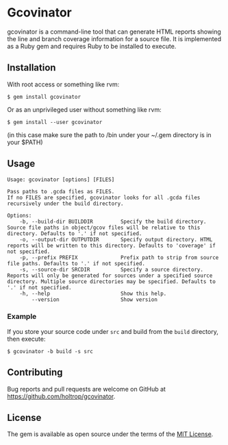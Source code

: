 # Gcovinator

gcovinator is a command-line tool that can generate HTML reports showing the
line and branch coverage information for a source file. It is implemented as
a Ruby gem and requires Ruby to be installed to execute.

## Installation

With root access or something like rvm:

    $ gem install gcovinator

Or as an unprivileged user without something like rvm:

    $ gem install --user gcovinator

(in this case make sure the path to /bin under your ~/.gem directory is in your $PATH)

## Usage

    Usage: gcovinator [options] [FILES]

    Pass paths to .gcda files as FILES.
    If no FILES are specified, gcovinator looks for all .gcda files recursively under the build directory.

    Options:
        -b, --build-dir BUILDDIR         Specify the build directory. Source file paths in object/gcov files will be relative to this directory. Defaults to '.' if not specified.
        -o, --output-dir OUTPUTDIR       Specify output directory. HTML reports will be written to this directory. Defaults to 'coverage' if not specified.
        -p, --prefix PREFIX              Prefix path to strip from source file paths. Defaults to '.' if not specified.
        -s, --source-dir SRCDIR          Specify a source directory. Reports will only be generated for sources under a specified source directory. Multiple source directories may be specified. Defaults to '.' if not specified.
        -h, --help                       Show this help.
            --version                    Show version

### Example

If you store your source code under `src` and build from the `build`
directory, then execute:

    $ gcovinator -b build -s src

## Contributing

Bug reports and pull requests are welcome on GitHub at https://github.com/holtrop/gcovinator.

## License

The gem is available as open source under the terms of the [MIT License](http://opensource.org/licenses/MIT).
